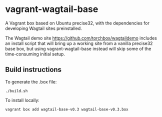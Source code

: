 vagrant-wagtail-base
====================

A Vagrant box based on Ubuntu precise32, with the dependencies for developing Wagtail
sites preinstalled.

The Wagtail demo site https://github.com/torchbox/wagtaildemo includes an install
script that will bring up a working site from a vanilla precise32 base box, but using
vagrant-wagtail-base instead will skip some of the time-consuming initial setup.

Build instructions
------------------
To generate the .box file:

    ./build.sh

To install locally:

    vagrant box add wagtail-base-v0.3 wagtail-base-v0.3.box
